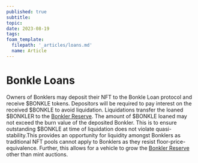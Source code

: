 ```yaml
---
published: true
subtitle:
topic:
date: 2023-08-19
tags: 
foam_template:
  filepath: '_articles/loans.md'
  name: Article
---
```


# Bonkle Loans
Owners of Bonklers may deposit their NFT to the Bonkle Loan protocol and receive $BONKLE tokens. Depositors will be required to pay interest on the received $BONKLE to avoid liquidation. Liquidations transfer the loaned $BONKLER to the <a class="wiki-link" href="/articles/reserve">Bonkler Reserve</a>. The amount of $BONKLE loaned may not exceed the burn value of the deposited Bonkler. This is to ensure outstanding $BONKLE at time of liquidation does not violate quasi-stability.This provides an opportunity for liquidity amongst Bonklers as traditional NFT pools cannot apply to Bonklers as they resist floor-price-equivalence. Further, this allows for a vehicle to grow the <a class="wiki-link" href="/articles/reserve">Bonkler Reserve</a> other than mint auctions.
